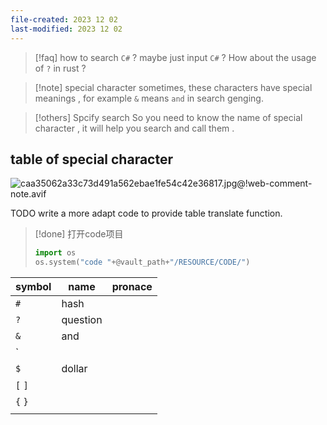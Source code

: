 ```yaml
---
file-created: 2023 12 02
last-modified: 2023 12 02
---
```


>[!faq] how to search `C#` ? 
>maybe just input `C#` ? How about the usage of `?` in rust ?


> [!note] special character
> sometimes, these characters have special meanings , for example `&` means `and` in search genging. 


>[!others] Spcify search 
>So you need to know the name of special character , it will help you search and call them . 


## table of special character

![caa35062a33c73d491a562ebae1fe54c42e36817.jpg@!web-comment-note.avif](https://i0.hdslb.com/bfs/note/caa35062a33c73d491a562ebae1fe54c42e36817.jpg@!web-comment-note.avif)


TODO write a more adapt code to provide table translate function. 

>[!done] 打开code项目
>```python
>import os
>os.system("code "+@vault_path+"/RESOURCE/CODE/")
>```



| symbol | name | pronace |
| ---- | ---- | ---- |
| `#` | hash |  |
| `?` | question |  |
| `&` | and |  |
| ` |  |  |
| `$` | dollar |  |
| `[` `]` |  |  |
| `{` `}` |  |  |
|  |  |  |


